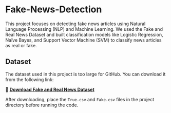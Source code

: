 # Fake-News-Detection
This project focuses on detecting fake news articles using Natural Language Processing (NLP) and Machine Learning. We used the Fake and Real News Dataset and built classification models like Logistic Regression, Naïve Bayes, and Support Vector Machine (SVM) to classify news articles as real or fake.
## Dataset  
The dataset used in this project is too large for GitHub. You can download it from the following link:  

📌 **[Download Fake and Real News Dataset](https://drive.google.com/drive/folders/1iicmSGCFLmey-4DBwkEeWZKacjIsZY5l?usp=sharing)**  

After downloading, place the `True.csv` and `Fake.csv` files in the project directory before running the code.  
